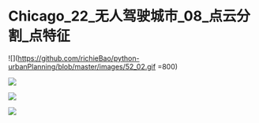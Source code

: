# Chicago_22_无人驾驶城市_08_点云分割_点特征

![](https://github.com/richieBao/python-urbanPlanning/blob/master/images/52_02.gif =800)

![](https://github.com/richieBao/python-urbanPlanning/blob/master/images/52_01.gif)

![](https://github.com/richieBao/python-urbanPlanning/blob/master/images/52_03.gif)

![](https://github.com/richieBao/python-urbanPlanning/blob/master/images/52_04.gif)
